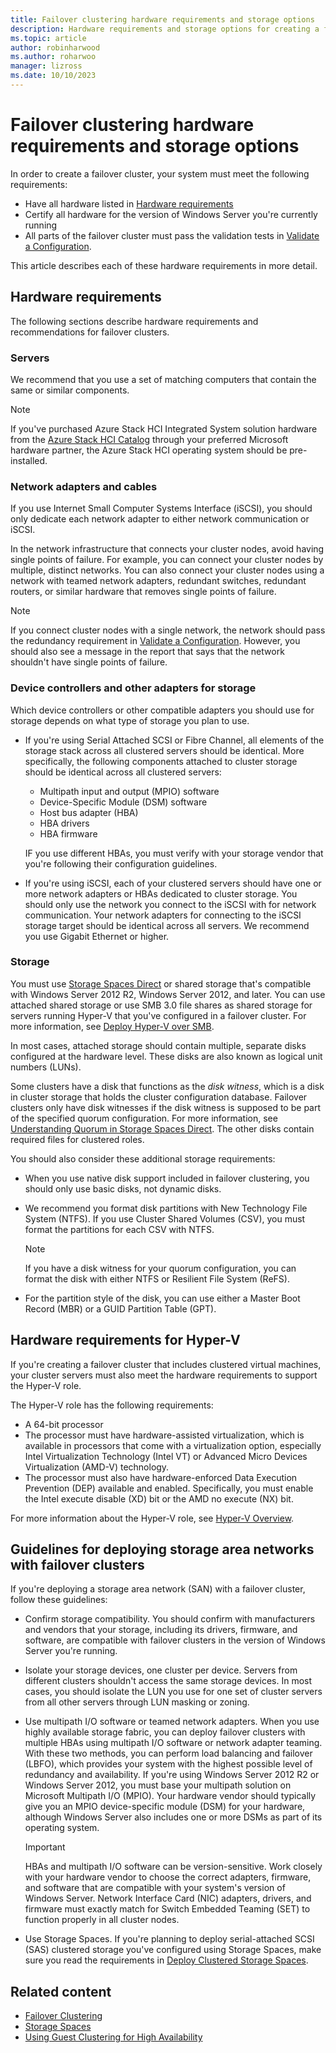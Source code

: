 ```yaml
---
title: Failover clustering hardware requirements and storage options
description: Hardware requirements and storage options for creating a failover cluster.
ms.topic: article
author: robinharwood
ms.author: roharwoo
manager: lizross
ms.date: 10/10/2023
---
```

# Failover clustering hardware requirements and storage options



In order to create a failover cluster, your system must meet the following requirements:

- Have all hardware listed in [Hardware requirements](#hardware-requirements)
- Certify all hardware for the version of Windows Server you're currently running
- All parts of the failover cluster must pass the validation tests in [Validate a Configuration](/previous-versions/windows/it-pro/windows-server-2012-r2-and-2012/jj134244(v=ws.11)#step-2-validate-a-new-or-existing-failover-cluster).

This article describes each of these hardware requirements in more detail.

## Hardware requirements

The following sections describe hardware requirements and recommendations for failover clusters.

### Servers

We recommend that you use a set of matching computers that contain the same or similar components.

> [!NOTE]
> If you've purchased Azure Stack HCI Integrated System solution hardware from the [Azure Stack HCI Catalog](https://hcicatalog.azurewebsites.net) through your preferred Microsoft hardware partner, the Azure Stack HCI operating system should be pre-installed.

### Network adapters and cables

If you use Internet Small Computer Systems Interface (iSCSI), you should only dedicate each network adapter to either network communication or iSCSI.

In the network infrastructure that connects your cluster nodes, avoid having single points of failure. For example, you can connect your cluster nodes by multiple, distinct networks. You can also connect your cluster nodes using a network with teamed network adapters, redundant switches, redundant routers, or similar hardware that removes single points of failure.

>[!NOTE]
>If you connect cluster nodes with a single network, the network should pass the redundancy requirement in [Validate a Configuration](/previous-versions/windows/it-pro/windows-server-2012-r2-and-2012/jj134244(v=ws.11)#step-2-validate-a-new-or-existing-failover-cluster). However, you should also see a message in the report that says that the network shouldn't have single points of failure.

### Device controllers and other adapters for storage

Which device controllers or other compatible adapters you should use for storage depends on what type of storage you plan to use.

- If you're using Serial Attached SCSI or Fibre Channel, all elements of the storage stack across all clustered servers should be identical. More specifically, the following components attached to cluster storage should be identical across all clustered servers:

  - Multipath input and output (MPIO) software
  - Device-Specific Module (DSM) software
  - Host bus adapter (HBA)
  - HBA drivers
  - HBA firmware
  
  IF you use different HBAs, you must verify with your storage vendor that you're following their configuration guidelines.

- If you're using iSCSI, each of your clustered servers should have one or more network adapters or HBAs dedicated to cluster storage. You should only use the network you connect to the iSCSI with for network communication. Your network adapters for connecting to the iSCSI storage target should be identical across all servers. We recommend you use Gigabit Ethernet or higher.

### Storage

You must use [Storage Spaces Direct](/azure-stack/hci/concepts/storage-spaces-direct-overview) or shared storage that's compatible with Windows Server 2012 R2, Windows Server 2012, and later. You can use attached shared storage or use SMB 3.0 file shares as shared storage for servers running Hyper-V that you've configured in a failover cluster. For more information, see [Deploy Hyper-V over SMB](/previous-versions/windows/it-pro/windows-server-2012-r2-and-2012/jj134187(v%3dws.11)).

In most cases, attached storage should contain multiple, separate disks configured at the hardware level. These disks are also known as logical unit numbers (LUNs). 

Some clusters have a disk that functions as the *disk witness*, which is a disk in cluster storage that holds the cluster configuration database. Failover clusters only have disk witnesses if the disk witness is supposed to be part of the specified quorum configuration. For more information, see [Understanding Quorum in Storage Spaces Direct](/azure-stack/hci/concepts/quorum). The other disks contain required files for clustered roles.

You should also consider these additional storage requirements:

- When you use native disk support included in failover clustering, you should only use basic disks, not dynamic disks.
- We recommend you format disk partitions with New Technology File System (NTFS). If you use Cluster Shared Volumes (CSV), you must format the partitions for each CSV with NTFS.
  
  >[!NOTE]
  >If you have a disk witness for your quorum configuration, you can format the disk with either NTFS or Resilient File System (ReFS).

- For the partition style of the disk, you can use either a Master Boot Record (MBR) or a GUID Partition Table (GPT).

## Hardware requirements for Hyper-V

If you're creating a failover cluster that includes clustered virtual machines, your cluster servers must also meet the hardware requirements to support the Hyper-V role.

The Hyper-V role has the following requirements:

- A 64-bit processor
- The processor must have hardware-assisted virtualization, which is available in processors that come with a virtualization option, especially Intel Virtualization Technology (Intel VT) or Advanced Micro Devices Virtualization (AMD-V) technology.
- The processor must also have hardware-enforced Data Execution Prevention (DEP) available and enabled. Specifically, you must enable the Intel execute disable (XD) bit or the AMD no execute (NX) bit.

For more information about the Hyper-V role, see [Hyper-V Overview](</previous-versions/windows/it-pro/windows-server-2012-r2-and-2012/hh831531(v%3dws.11)>).

## Guidelines for deploying storage area networks with failover clusters

If you're deploying a storage area network (SAN) with a failover cluster, follow these guidelines:

- Confirm storage compatibility. You should confirm with manufacturers and vendors that your storage, including its drivers, firmware, and software, are compatible with failover clusters in the version of Windows Server you're running.
- Isolate your storage devices, one cluster per device. Servers from different clusters shouldn't access the same storage devices. In most cases, you should isolate the LUN you use for one set of cluster servers from all other servers through LUN masking or zoning.
- Use multipath I/O software or teamed network adapters. When you use highly available storage fabric, you can deploy failover clusters with multiple HBAs using multipath I/O software or network adapter teaming. With these two methods, you can perform load balancing and failover (LBFO), which provides your system with the highest possible level of redundancy and availability. If you're using Windows Server 2012 R2 or Windows Server 2012, you must base your multipath solution on Microsoft Multipath I/O (MPIO). Your hardware vendor should typically give you an MPIO device-specific module (DSM) for your hardware, although Windows Server also includes one or more DSMs as part of its operating system.

  >[!IMPORTANT]
  >HBAs and multipath I/O software can be version-sensitive. Work closely with your hardware vendor to choose the correct adapters, firmware, and software that are compatible with your system's version of Windows Server. Network Interface Card (NIC) adapters, drivers, and firmware must exactly match for Switch Embedded Teaming (SET) to function properly in all cluster nodes.

- Use Storage Spaces. If you're planning to deploy serial-attached SCSI (SAS) clustered storage you've configured using Storage Spaces, make sure you read the requirements in [Deploy Clustered Storage Spaces](/previous-versions/windows/it-pro/windows-server-2012-r2-and-2012/jj822937(v%3dws.11)).

## Related content

- [Failover Clustering](./failover-clustering-overview.md)
- [Storage Spaces](/previous-versions/windows/it-pro/windows-server-2012-r2-and-2012/hh831739(v%3dws.11))
- [Using Guest Clustering for High Availability](/previous-versions/windows/it-pro/windows-server-2012-r2-and-2012/dn440540(v%3dws.11))
